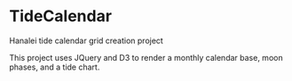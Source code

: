 # TideCalendar
Hanalei tide calendar grid creation project

This project uses JQuery and D3 to render a monthly calendar base, moon phases, and a tide chart.